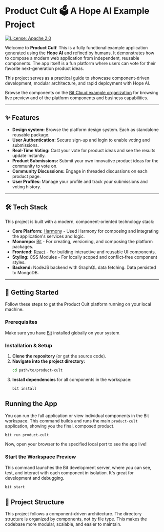# Product Cult 🗳️ A Hope AI Example Project 

[![License: Apache 2.0](https://img.shields.io/badge/License-Apache_2.0-blue.svg)](https://opensource.org/licenses/Apache-2.0)

Welcome to **Product Cult**! This is a fully functional example application generated using the **Hope AI** and refined by humans. It demonstrates how to compose a modern web application from independent, reusable components. The app itself is a fun platform where users can vote for their favorite next-generation product ideas.

This project serves as a practical guide to showcase component-driven development, modular architecture, and rapid deployment with Hope AI.

Browse the components on the [Bit Cloud example organization](https://bit.cloud/infinity) for browsing live preview and of the platform components and business capabilities.

---

## ✨ Features

* **Design system:** Browse the platform design system. Each as standalone reusable package.
* **User Authentication:** Secure sign-up and login to enable voting and submissions.
* **Real-Time Voting:** Cast your vote for product ideas and see the results update instantly.
* **Product Submissions:** Submit your own innovative product ideas for the community to vote on.
* **Community Discussions:** Engage in threaded discussions on each product page.
* **User Profiles:** Manage your profile and track your submissions and voting history.

---

## 🛠️ Tech Stack

This project is built with a modern, component-oriented technology stack:

* **Core Platform:** [Harmony](https://bit.dev) - Used Harmony for composing and integrating the application's services and logic.
* **Monorepo:** [Bit](https://bit.dev) - For creating, versioning, and composing the platform packages.
* **Frontend:** [React](https://reactjs.org/) - For building interactive and reusable UI components.
* **Styling:** CSS Modules - For locally scoped and conflict-free component styles.
* **Backend:** NodeJS backend with GraphQL data fetching. Data persisted to MongoDB. 

---

## 🚀 Getting Started

Follow these steps to get the Product Cult platform running on your local machine.

### Prerequisites

Make sure you have [Bit](https://bit.dev/docs/getting-started/installing-bit/installing-bit) installed globally on your system.

### Installation & Setup

1.  **Clone the repository** (or get the source code).
2.  **Navigate into the project directory:**
    ```bash
    cd path/to/product-cult
    ```
3.  **Install dependencies** for all components in the workspace:
    ```bash
    bit install
    ```

## Running the App

You can run the full application or view individual components in the Bit workspace.
This command builds and runs the main `product-cult` application, showing you the final, composed product.

```bash
bit run product-cult
```
Now, open your browser to the specified local port to see the app live!

### Start the Workspace Preview

This command launches the Bit development server, where you can see, test, and interact with each component in isolation. It's great for development and debugging.

```bash
bit start
```

## 📂 Project Structure

This project follows a component-driven architecture. The directory structure is organized by components, not by file type. This makes the codebase more modular, scalable, and easier to maintain.
